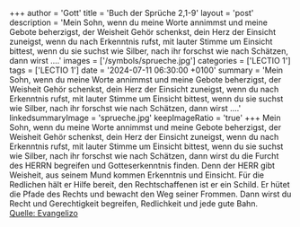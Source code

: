 +++
author = 'Gott'
title = 'Buch der Sprüche 2,1-9'
layout = 'post'
description = 'Mein Sohn, wenn du meine Worte annimmst und meine Gebote beherzigst, der Weisheit Gehör schenkst, dein Herz der Einsicht zuneigst, wenn du nach Erkenntnis rufst, mit lauter Stimme um Einsicht bittest, wenn du sie suchst wie Silber, nach ihr forschst wie nach Schätzen, dann wirst ....'
images = ['/symbols/sprueche.jpg']
categories = ['LECTIO 1']
tags = ['LECTIO 1']
date = '2024-07-11 06:30:00 +0100'
summary = 'Mein Sohn, wenn du meine Worte annimmst und meine Gebote beherzigst, der Weisheit Gehör schenkst, dein Herz der Einsicht zuneigst, wenn du nach Erkenntnis rufst, mit lauter Stimme um Einsicht bittest, wenn du sie suchst wie Silber, nach ihr forschst wie nach Schätzen, dann wirst ....'
linkedsummaryImage = 'sprueche.jpg'
keepImageRatio = 'true'
+++
Mein Sohn, wenn du meine Worte annimmst und meine Gebote beherzigst,
der Weisheit Gehör schenkst, dein Herz der Einsicht zuneigst,
wenn du nach Erkenntnis rufst, mit lauter Stimme um Einsicht bittest,
wenn du sie suchst wie Silber, nach ihr forschst wie nach Schätzen,
dann wirst du die Furcht des HERRN begreifen und Gotteserkenntnis finden.<!--more-->
Denn der HERR gibt Weisheit, aus seinem Mund kommen Erkenntnis und Einsicht.
Für die Redlichen hält er Hilfe bereit, den Rechtschaffenen ist er ein Schild.
Er hütet die Pfade des Rechts und bewacht den Weg seiner Frommen.
Dann wirst du Recht und Gerechtigkeit begreifen, Redlichkeit und jede gute Bahn.<br> [Quelle: Evangelizo](https://evangeliumtagfuertag.org/DE/gospel)